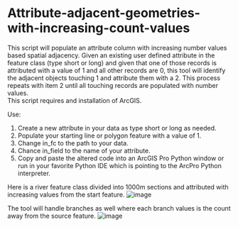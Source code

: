 # Attribute-adjacent-geometries-with-increasing-count-values


This script will populate an attribute column with increasing number values based spatial adjacency.
Given an existing user defined attribute in the feature class (type short or long) and given that one of those records is attributed
with a value of 1 and all other records are 0, this tool will identify the adjacent objects touching 1 and attribute them with a 2.
This process repeats with item 2 until all touching records are populated with number values.  
This script requires and installation of ArcGIS.

Use:
1. Create a new attribute in your data as type short or long as needed.
2. Populate your starting line or polygon feature with a value of 1.
3. Change in_fc to the path to your data.
4. Chance in_field to the name of your attribute.
5. Copy and paste the altered code into an ArcGIS Pro Python window or run in your favorite Python IDE which is pointing to the ArcPro Python interpreter.



Here is a river feature class divided into 1000m sections and attributed with increasing values from the start feature.
![image](https://user-images.githubusercontent.com/68295520/157117516-f60d6d96-107d-42a7-95b6-44f87e39fa60.png)


The tool will handle branches as well where each branch values is the count away from the source feature.
![image](https://user-images.githubusercontent.com/68295520/157117861-a42c1bbe-db7c-40b5-b71c-2d202da28ae9.png)
